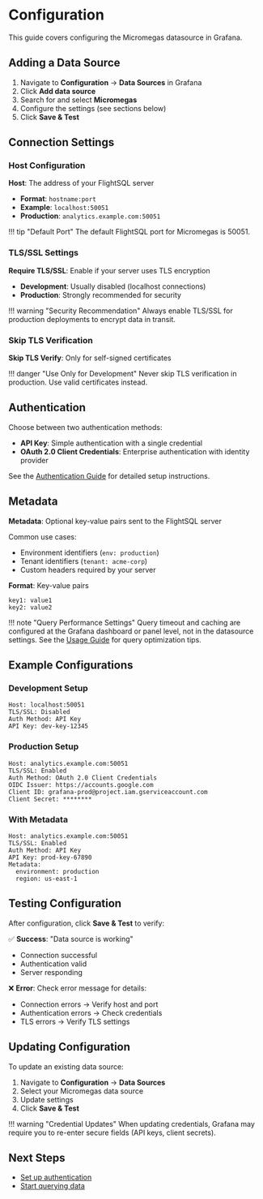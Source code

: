 # Configuration

This guide covers configuring the Micromegas datasource in Grafana.

## Adding a Data Source

1. Navigate to **Configuration** → **Data Sources** in Grafana
2. Click **Add data source**
3. Search for and select **Micromegas**
4. Configure the settings (see sections below)
5. Click **Save & Test**

## Connection Settings

### Host Configuration

**Host**: The address of your FlightSQL server

- **Format**: `hostname:port`
- **Example**: `localhost:50051`
- **Production**: `analytics.example.com:50051`

!!! tip "Default Port"
    The default FlightSQL port for Micromegas is 50051.

### TLS/SSL Settings

**Require TLS/SSL**: Enable if your server uses TLS encryption

- **Development**: Usually disabled (localhost connections)
- **Production**: Strongly recommended for security

!!! warning "Security Recommendation"
    Always enable TLS/SSL for production deployments to encrypt data in transit.

### Skip TLS Verification

**Skip TLS Verify**: Only for self-signed certificates

!!! danger "Use Only for Development"
    Never skip TLS verification in production. Use valid certificates instead.

## Authentication

Choose between two authentication methods:

- **API Key**: Simple authentication with a single credential
- **OAuth 2.0 Client Credentials**: Enterprise authentication with identity provider

See the [Authentication Guide](authentication.md) for detailed setup instructions.

## Metadata

**Metadata**: Optional key-value pairs sent to the FlightSQL server

Common use cases:
- Environment identifiers (`env: production`)
- Tenant identifiers (`tenant: acme-corp`)
- Custom headers required by your server

**Format**: Key-value pairs

```
key1: value1
key2: value2
```

!!! note "Query Performance Settings"
    Query timeout and caching are configured at the Grafana dashboard or panel level, not in the datasource settings. See the [Usage Guide](usage.md#query-performance-tips) for query optimization tips.

## Example Configurations

### Development Setup

```
Host: localhost:50051
TLS/SSL: Disabled
Auth Method: API Key
API Key: dev-key-12345
```

### Production Setup

```
Host: analytics.example.com:50051
TLS/SSL: Enabled
Auth Method: OAuth 2.0 Client Credentials
OIDC Issuer: https://accounts.google.com
Client ID: grafana-prod@project.iam.gserviceaccount.com
Client Secret: ********
```

### With Metadata

```
Host: analytics.example.com:50051
TLS/SSL: Enabled
Auth Method: API Key
API Key: prod-key-67890
Metadata:
  environment: production
  region: us-east-1
```

## Testing Configuration

After configuration, click **Save & Test** to verify:

✅ **Success**: "Data source is working"

- Connection successful
- Authentication valid
- Server responding

❌ **Error**: Check error message for details:

- Connection errors → Verify host and port
- Authentication errors → Check credentials
- TLS errors → Verify TLS settings

## Updating Configuration

To update an existing data source:

1. Navigate to **Configuration** → **Data Sources**
2. Select your Micromegas data source
3. Update settings
4. Click **Save & Test**

!!! warning "Credential Updates"
    When updating credentials, Grafana may require you to re-enter secure fields (API keys, client secrets).

## Next Steps

- [Set up authentication](authentication.md)
- [Start querying data](usage.md)
